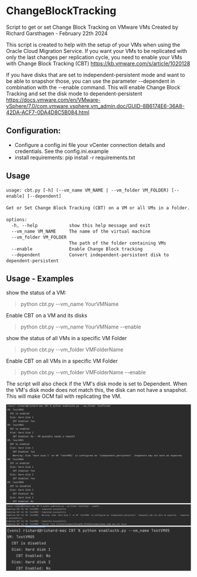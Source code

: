 # ChangeBlockTracking
Script to get or set Change Block Tracking on VMware VMs
Created by Richard Garsthagen - February 22th 2024

This script is created to help with the setup of your VMs when using the
Oracle Cloud Migration Service. If you want your VMs to be replicated with only 
the last changes per replication cycle, you need to enable your VMs with Change Block Tracking (CBT)
https://kb.vmware.com/s/article/1020128

If you have disks that are set to independent-persistent mode and want to be able to snapshor those, you
can use the parameter --dependent in combination with the --enable command. This will enable Change
Block Tracking and set the disk mode to dependent-persistent
https://docs.vmware.com/en/VMware-vSphere/7.0/com.vmware.vsphere.vm_admin.doc/GUID-8B6174E6-36A8-42DA-ACF7-0DA4D8C5B084.html

## Configuration:
- Configure a config.ini file your vCenter connection details and credentials. See the config.ini.example
- install requirements: pip install -r requirements.txt

## Usage
```
usage: cbt.py [-h] (--vm_name VM_NAME | --vm_folder VM_FOLDER) [--enable] [--dependent]

Get or Set Change Block Tracking (CBT) on a VM or all VMs in a folder.

options:
  -h, --help            show this help message and exit
  --vm_name VM_NAME     The name of the virtual machine
  --vm_folder VM_FOLDER
                        The path of the folder containing VMs
  --enable              Enable Change Block tracking
  --dependent           Convert independent-persistent disk to dependent-persistent
```

## Usage - Examples

show the status of a VM:
>python cbt.py --vm_name YourVMName

Enable CBT on a VM and its disks
>python cbt.py --vm_name YourVMName --enable

show the status of all VMs in a specific VM Folder
>python cbt.py --vm_folder VMFolderName

Enable CBT on all VMs in a specific VM Folder
>python cbt.py --vm_folder VMFolderName --enable


The script will also check if the VM's disk mode is set to Dependent. 
When the VM's disk mode does not match this, the disk can not have a snapshot. 
This will make OCM fail with replicating the VM.

![](cbt_example1.png)
![](cbt_example2.png)
![](cbt_example3.png)
